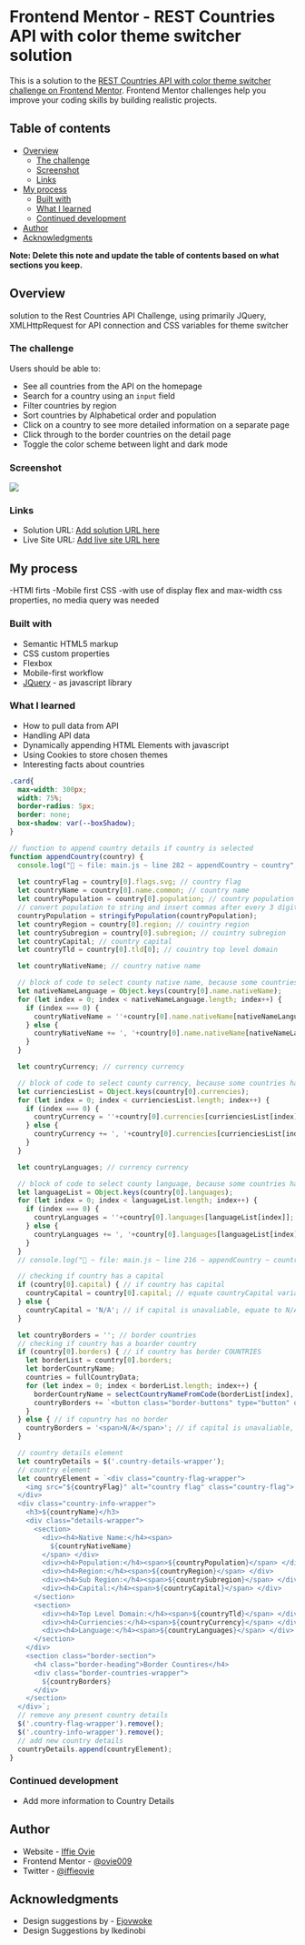 # Frontend Mentor - REST Countries API with color theme switcher solution

This is a solution to the [REST Countries API with color theme switcher challenge on Frontend Mentor](https://www.frontendmentor.io/challenges/rest-countries-api-with-color-theme-switcher-5cacc469fec04111f7b848ca). Frontend Mentor challenges help you improve your coding skills by building realistic projects. 

## Table of contents

- [Overview](#overview)
  - [The challenge](#the-challenge)
  - [Screenshot](#screenshot)
  - [Links](#links)
- [My process](#my-process)
  - [Built with](#built-with)
  - [What I learned](#what-i-learned)
  - [Continued development](#continued-development)
- [Author](#author)
- [Acknowledgments](#acknowledgments)

**Note: Delete this note and update the table of contents based on what sections you keep.**

## Overview
solution to the Rest Countries API Challenge, using primarily JQuery, XMLHttpRequest for API connection and CSS variables for theme switcher

### The challenge

Users should be able to:

- See all countries from the API on the homepage
- Search for a country using an `input` field
- Filter countries by region
- Sort countries by Alphabetical order and population
- Click on a country to see more detailed information on a separate page
- Click through to the border countries on the detail page
- Toggle the color scheme between light and dark mode 

### Screenshot

![](./screenshot.jpg)

### Links

- Solution URL: [Add solution URL here](https://github.com/ovie009/rest-countries-api-with-color-theme-switcher-master)
- Live Site URL: [Add live site URL here](https://ovie009.github.io/rest-countries-api-with-color-theme-switcher-master/)

## My process
-HTMl firts
-Mobile first CSS
-with use of display flex and max-width css properties, no media query was needed

### Built with

- Semantic HTML5 markup
- CSS custom properties
- Flexbox
- Mobile-first workflow
- [JQuery](jquery-3.6.0.min.js) - as javascript library

### What I learned

- How to pull data from API
- Handling API data
- Dynamically appending HTML Elements with javascript
- Using Cookies to store chosen themes
- Interesting facts about countries

```css
.card{
  max-width: 300px;
  width: 75%;
  border-radius: 5px;
  border: none;
  box-shadow: var(--boxShadow);
}
```
```js
// function to append country details if country is selected
function appendCountry(country) {
  console.log("🚀 ~ file: main.js ~ line 282 ~ appendCountry ~ country", country)
  
  let countryFlag = country[0].flags.svg; // country flag
  let countryName = country[0].name.common; // country name
  let countryPopulation = country[0].population; // country population
  // convert population to string and insert commas after every 3 digits from behind
  countryPopulation = stringifyPopulation(countryPopulation); 
  let countryRegion = country[0].region; // couintry region
  let countrySubregion = country[0].subregion; // couintry subregion
  let countryCapital; // country capital
  let countryTld = country[0].tld[0]; // couintry top level domain

  let countryNativeName; // country native name

  // block of code to select county native name, because some countries have multiple native names
  let nativeNameLanguage = Object.keys(country[0].name.nativeName);
  for (let index = 0; index < nativeNameLanguage.length; index++) {
    if (index === 0) {
      countryNativeName = ''+country[0].name.nativeName[nativeNameLanguage[index]].common;
    } else {
      countryNativeName += ', '+country[0].name.nativeName[nativeNameLanguage[index]].common;
    }
  }

  let countryCurrency; // currency currency

  // block of code to select county currency, because some countries have multiple currencies
  let currienciesList = Object.keys(country[0].currencies);
  for (let index = 0; index < currienciesList.length; index++) {
    if (index === 0) {
      countryCurrency = ''+country[0].currencies[currienciesList[index]].name;
    } else {
      countryCurrency += ', '+country[0].currencies[currienciesList[index]].name;
    }
  }

  let countryLanguages; // currency currency

  // block of code to select county language, because some countries have multiple languages
  let languageList = Object.keys(country[0].languages);
  for (let index = 0; index < languageList.length; index++) {
    if (index === 0) {
      countryLanguages = ''+country[0].languages[languageList[index]];
    } else {
      countryLanguages += ', '+country[0].languages[languageList[index]];
    }
  }
  // console.log("🚀 ~ file: main.js ~ line 216 ~ appendCountry ~ countryLanguages", countryLanguages)

  // checking if country has a capital
  if (country[0].capital) { // if country has capital
    countryCapital = country[0].capital; // equate countryCapital variable top the capital in the JSON array    
  } else {
    countryCapital = 'N/A'; // if capital is unavaliable, equate to N/A
  }

  let countryBorders = ''; // border countries
  // checking if country has a boarder country
  if (country[0].borders) { // if country has border COUNTRIES
    let borderList = country[0].borders;
    let borderCountryName;
    countries = fullCountryData;
    for (let index = 0; index < borderList.length; index++) {
      borderCountryName = selectCountryNameFromCode(borderList[index], countries);
      countryBorders += `<button class="border-buttons" type="button" onclick="clickCard('${borderList[index]}')">${borderCountryName}</button>`;
    }
  } else { // if copuntry has no border
    countryBorders = '<span>N/A</span>'; // if capital is unavaliable, equate to N/A
  }

  // country details element
  let countryDetails = $('.country-details-wrapper');
  // country element
  let countryElement = `<div class="country-flag-wrapper">
    <img src="${countryFlag}" alt="country flag" class="country-flag">
  </div>
  <div class="country-info-wrapper">
    <h3>${countryName}</h3>
    <div class="details-wrapper">
      <section>
        <div><h4>Native Name:</h4><span>
          ${countryNativeName}
        </span> </div>
        <div><h4>Population:</h4><span>${countryPopulation}</span> </div>
        <div><h4>Region:</h4><span>${countryRegion}</span> </div>
        <div><h4>Sub Region:</h4><span>${countrySubregion}</span> </div>
        <div><h4>Capital:</h4><span>${countryCapital}</span> </div>
      </section>
      <section>
        <div><h4>Top Level Domain:</h4><span>${countryTld}</span> </div>
        <div><h4>Curriencies:</h4><span>${countryCurrency}</span> </div>
        <div><h4>Language:</h4><span>${countryLanguages}</span> </div>
      </section>
    </div>
    <section class="border-section">
      <h4 class="border-heading">Border Countires</h4>
      <div class="border-countries-wrapper">
        ${countryBorders}
      </div>
    </section>
  </div>`;
  // remove any present country details
  $('.country-flag-wrapper').remove();
  $('.country-info-wrapper').remove();
  // add new country details
  countryDetails.append(countryElement);
}

```

### Continued development

- Add more information to Country Details

## Author

- Website - [Iffie Ovie](https://ovie009.github.io/portfolio/)
- Frontend Mentor - [@ovie009](https://www.frontendmentor.io/profile/yourusername)
- Twitter - [@iffieovie](https://www.twitter.com/yourusername)

## Acknowledgments

- Design suggestions by - [Ejovwoke](https://ejovwoke.netlify.app/)
- Design Suggestions by Ikedinobi